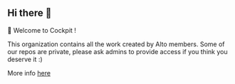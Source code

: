 ## Hi there 👋


🙋‍ Welcome to Cockpit !

This organization contains all the work created by Alto members. Some of our repos are private, please ask admins to provide access if you think you deserve it :)

More info [here](https://getcockpit.io/)
